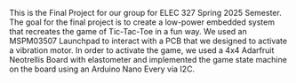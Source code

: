 This is the Final Project for our group for ELEC 327 Spring 2025 Semester. The goal for the final project is to create a low-power embedded system that recreates the game of Tic-Tac-Toe in a fun way. We used an MSPM03507 Launchpad to interact with a PCB that we designed to activate a vibration motor. In order to activate the game, we used a 4x4 Adarfruit Neotrellis Board with elastometer and implemented the game state machine on the board using an Arduino Nano Every via I2C.
